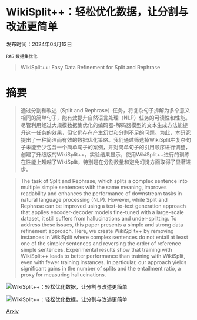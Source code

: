 # WikiSplit++：轻松优化数据，让分割与改述更简单

发布时间：2024年04月13日

`RAG` `数据集优化`

> WikiSplit++: Easy Data Refinement for Split and Rephrase

# 摘要

> 通过分割和改述（Split and Rephrase）任务，将复杂句子拆解为多个意义相同的简单句子，能有效提升自然语言处理（NLP）任务的可读性和性能。尽管利用经过大规模数据集优化的编码器-解码器模型的文本生成方法能提升这一任务的效果，但它仍存在产生幻觉和分割不足的问题。为此，本研究提出了一种简洁而有效的数据优化策略。我们通过筛选掉WikiSplit中复杂句子未能至少包含一个简单句子的案例，并对简单句子的引用顺序进行调整，创建了升级版的WikiSplit++。实验结果显示，使用WikiSplit++进行的训练在性能上超越了WikiSplit，特别是在分割数量和避免幻觉方面取得了显著进步。

> The task of Split and Rephrase, which splits a complex sentence into multiple simple sentences with the same meaning, improves readability and enhances the performance of downstream tasks in natural language processing (NLP). However, while Split and Rephrase can be improved using a text-to-text generation approach that applies encoder-decoder models fine-tuned with a large-scale dataset, it still suffers from hallucinations and under-splitting. To address these issues, this paper presents a simple and strong data refinement approach. Here, we create WikiSplit++ by removing instances in WikiSplit where complex sentences do not entail at least one of the simpler sentences and reversing the order of reference simple sentences. Experimental results show that training with WikiSplit++ leads to better performance than training with WikiSplit, even with fewer training instances. In particular, our approach yields significant gains in the number of splits and the entailment ratio, a proxy for measuring hallucinations.

![WikiSplit++：轻松优化数据，让分割与改述更简单](../../../paper_images/2404.09002/x1.png)

![WikiSplit++：轻松优化数据，让分割与改述更简单](../../../paper_images/2404.09002/x2.png)

[Arxiv](https://arxiv.org/abs/2404.09002)